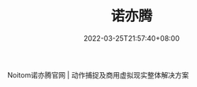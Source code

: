 ﻿---
weight: 
title: "诺亦腾"
description: "Noitom诺亦腾官网 | 动作捕捉及商用虚拟现实整体解决方案"
date: 2022-03-25T21:57:40+08:00
lastmod: 2022-03-25T16:45:40+08:00
draft: false
authors: ["Metabd"]
featuredImage: "421.jpg"
link: "https://www.noitom.com.cn/"
tags: ["诺亦腾","体感识别"]
categories: ["navigation"]
navigation: ["体感识别"]
lightgallery: true
toc: true
pinned: false
recommend: false
recommend1: false
---
Noitom诺亦腾官网 | 动作捕捉及商用虚拟现实整体解决方案
